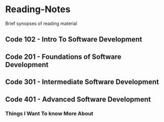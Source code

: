 # Reading-Notes
Brief synopses of reading material
## Code 102 - Intro To Software Development
## Code 201 - Foundations of Software Development
## Code 301 - Intermediate Software Development
## Code 401 - Advanced Software Development
### Things I Want To know More About
